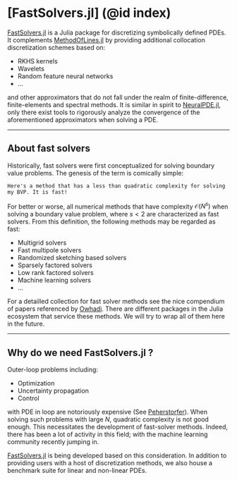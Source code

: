# [FastSolvers.jl] (@id index)

[FastSolvers.jl](https://github.com/SciML/FastSolvers.jl) is a Julia package for discretizing symbolically defined PDEs. It complements [MethodOfLines.jl](https://github.com/SciML/FastSolvers.jl) by providing additional collocation discretization schemes based on: 

 - RKHS kernels
 - Wavelets
 - Random feature neural networks
 - ...

and other approximators that do not fall under the realm of finite-difference, finite-elements and spectral methods. It is similar in spirit to [NeuralPDE.jl](https://github.com/SciML/NeuralPDE.jl), only there exist tools to rigorously analyze the convergence of the aforementioned approximators when solving a PDE.


---

## About fast solvers

Historically, fast solvers were first conceptualized  for solving boundary value problems. The genesis of the term is comically simple: 

    Here's a method that has a less than quadratic complexity for solving my BVP. It is fast!

For better or worse, all numerical methods that have complexity $\mathcal{O}(N^{s})$ when solving a boundary value problem, where $s<2$ are characterized as fast solvers. From this definition, the following methods may be regarded as fast:

 - Multigrid solvers
 - Fast multipole solvers
 - Randomized sketching based solvers
 - Sparsely factored solvers
 - Low rank factored solvers
 - Machine learning solvers
 - ...

 For a detailled collection for fast solver methods see the nice compendium of papers referenced by [Owhadi](https://arxiv.org/abs/1503.03467). There are different packages in the Julia ecosystem that service these methods. We will try to wrap all of them here in the future.

 --- 

 ## Why do we need FastSolvers.jl ?

Outer-loop problems including:

 - Optimization
 - Uncertainty propagation
 - Control

with PDE in loop are notoriously expensive (See [Peherstorfer](https://arxiv.org/abs/1806.10761)). When solving such problems with large $N$, quadratic complexity is not good enough. This necessitates the development of fast-solver methods. Indeed, there has been a lot of activity in this field; with the machine learning community recently jumping in. 

[FastSolvers.jl](https://github.com/SciML/FastSolvers.jl) is being developed based on this consideration. In addition to providing users with a host of discretization methods, we also house a benchmark suite for linear and non-linear PDEs.
